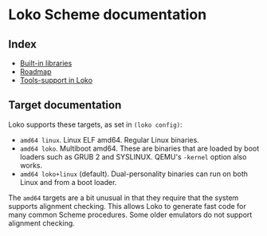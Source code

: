 # Loko Scheme documentation

## Index

* [Built-in libraries](builtins.md)
* [Roadmap](roadmap.md)
* [Tools-support in Loko](tools.md)

## Target documentation

Loko supports these targets, as set in `(loko config)`:

* `amd64 linux`. Linux ELF amd64. Regular Linux binaries.
* `amd64 loko`. Multiboot amd64. These are binaries that are loaded
  by boot loaders such as GRUB 2 and SYSLINUX. QEMU's `-kernel` option
  also works.
* `amd64 loko+linux` (default). Dual-personality binaries can run
  on both Linux and from a boot loader.

The `amd64` targets are a bit unusual in that they require that the
system supports alignment checking. This allows Loko to generate fast
code for many common Scheme procedures. Some older emulators do not
support alignment checking.

